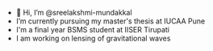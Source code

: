 - 👋 Hi, I’m @sreelakshmi-mundakkal 
-  I’m currently pursuing my master's thesis at IUCAA Pune
-  I'm a final year BSMS student at IISER Tirupati
-  I am working on lensing of gravitational waves


